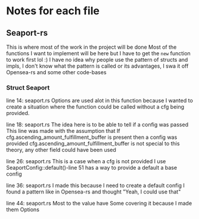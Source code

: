# Notes for each file

## Seaport-rs

This is where most of the work in the project will be done Most of the functions I want to implement will be here but I
have to get the `new` function to work first lol :)
I have no idea why people use the pattern of structs and impls, I don't know what the pattern is called or its
advantages, I swa it off Opensea-rs and some other code-bases

### Struct Seaport

line 14: seaport.rs 
Options are used alot in this function because I wanted to create a situation where the function could be called without a cfg being provided.

line 18: seaport.rs
The idea here is to be able to tell if a config was passed
This line was made with the assumption that If cfg.ascending_amount_fulfillment_buffer is present then a config was provided
cfg.ascending_amount_fulfillment_buffer is not special to this theory, any other field could have been used

line 26: seaport.rs
This is a case when a cfg is not provided
I use SeaportConfig::default()-line 51 has a way to provide a default a base config

line 36: seaport.rs
I made this because I need to create a default config
I found a pattern like in Opensea-rs and thought "Yeah, I could use that"

line 44: seaport.rs
Most to the value have Some covering it because I made them Options
